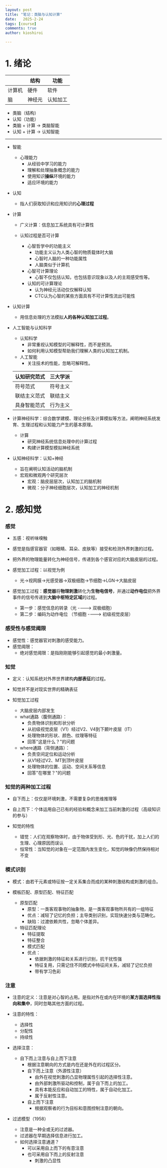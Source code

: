 ```yaml
---
layout: post
title: "笔记：类脑与认知计算"
date:   2025-2-24
tags: [course]
comments: true
author: kioshiroi

---
```


# 1. 绪论
|  | 结构 | 功能 |
| ----------- | ----------- | -------- |
| 计算机 | 硬件 |  软件 |
| 脑 | 神经元 | 认知加工 |

- 类脑（结构）
- 认知（功能）
- 类脑 + 计算 -> 类脑智能
- 认知 + 计算 -> 认知智能

---


- 智能
    - 心理能力
        - 从经验中学习的能力
        - 理解和处理抽象概念的能力
        - 使用知识**操纵**环境的能力
        - 适应环境的能力

- 认知
    - 指人们获取知识和应用知识的**心理过程**

- 计算
    - 广义计算：信息加工系统具有可计算性

    - 认知过程是否可计算
        - 心智哲学中的功能主义
            - 功能主义认为人类心智的物质载体时大脑
            - 心智时人脑的一种功能属性
            - 人脑类似于计算机
        - 心智可计算理论
            - 心智不仅包括认知，也包括意识现象以及人的主观感受性等。
        - 认知的可计算理论
            - 认为神经元活动仅仅解释认知
            - CTC认为心智的某些方面具有不可计算性流出可能性
        
- 认知计算
    - 用信息处理的方法模拟**人的各种认知加工过程**。

- 人工智能与认知科学
    - 认知科学
        - 非常重视认知模型的可解释性，而不是预测。
        - 如何利用认知模型帮助我们理解人类的认知加工机制。
    - 人工智能
        - 关注技术的性能，忽略可解释性。

    | 认知研究范式 | 三大学派 |
    | ----------- | -------- |
    | 符号范式 |  符号主义 |
    | 联结主义范式 | 联结主义 |
    | 具身智能范式 | 行为主义 |

- 计算神经科学：综合数学建模、理论分析及计算模拟等方法，阐明神经系统发育、生理过程和认知能力产生的基本原理。
    - 计算
        - 研究神经系统信息处理中的计算过程
        - 构建计算模型模拟神经系统

- 认知神经科学：认知+神经
    - 旨在阐明认知活动的脑机制
    - 宏观和微观两个研究层次
        - 宏观：脑皮层层次，认知加工的脑机制
        - 微观：分子神经细胞层次，认知加工的神经机制


# 2. 感知觉
### 感觉
- 五感：视听味嗅触
- 感觉是指感官器官（如眼睛、耳朵、皮肤等）接受和检测外界刺激的过程。
- 把外界的物理能量转化为神经信号，传递到各个感官对应的大脑皮层的过程。

- 感觉加工过程：以视觉为例
    - 光->视网膜->光感受器->双极细胞->节细胞->LGN->大脑皮层
- 感觉加工过程：**感觉器**将**物理刺激**转化为**生物电信号**，并通过**动作电位**把外界事件的信号传递到**大脑中枢特定区域**的过程。
    - 第一步：感觉信息的转录（光 ----> 双极细胞）
    - 第二步：编码为动作电位 （节细胞 ----> 初级视觉皮层）

### 感受性与感觉阈限
- 感觉性：感觉器官对刺激的感受能力。
- 感觉阈限：
    - 绝对感觉阈限：是指刚刚能够引起感觉的最小刺激量。

### 知觉
- 定义：认知系统对外界世界建构**内部表征**的过程。
- 知觉并不是对现实世界的精确表征


- 知觉加工过程
    - 大脑皮层内部发生
    - what通路（腹侧通路）：
        - 负责物体识别和形状分析
        - 从初级视觉皮层（V1）经过V2、V4到下颞叶皮层（IT）
        - 处理物体的形状、颜色、纹理等特征
        - 回答"这是什么？"的问题
    - where通路（背侧通路）：
        - 负责空间定位和运动分析
        - 从V1经过V2、MT到顶叶皮层
        - 处理物体的位置、运动、空间关系等信息
        - 回答"在哪里？"的问题
    
### 知觉的两种加工过程
- 自下而上：仅仅是环境刺激，不需要复杂的思维推理等
- 自上而下：个体运用自己已有的经验和概念来加工当前刺激的过程（高级知识的参与）

- 知觉的特性
    - 错觉：人们在观察物体时，由于物体受到形、光、色的干扰，加上人们的生理、心理原因而误认
    - 恒常性：当知觉的对象在一定范围内发生变化，知觉的映像仍然保持相对不变

### 模式识别
- 模式：由若干元素或特征按一定关系集合而成的某种刺激结构或刺激的组合。

- 模板匹配、原型匹配、特征匹配
    - 原型匹配 
        - 原型：一类客观事物的抽象物，是一类客观事物所共有的一组特征
        - 优点：减轻了记忆的负担；主导类别识别，实现快速分类与范畴化。
        - 缺陷：过渡依赖共性，忽略个体差异。
    - 特征匹配理论
        - 特征提取
        - 特征整合
        - 模式匹配
        - 优点：
            - 依据刺激的特征和关系进行识别，抗干扰性强
            - 特征复用，只需记住不同模式中特征间关系，减轻了记忆负担
            - 带有学习色彩

### 注意
- 注意的定义：注意是对心智的占用。是指对外在或内在环境的**某方面选择性指向和集中**，同时忽略其他方面的过程。
- 注意的特性：
    - 选择性
    - 分配性
    - 持续性
- 选择注意：
    - 自下而上注意与自上而下注意
        - 根据注意朝向的方式是内在还是外在的过程区分。
        - 自下而上注意（外源性注意）
            - 由外在视觉刺激的凸显物理属性引起的选择性注意。
            - 由外部刺激所驱动和控制，属于自下而上的加工。
            - 具有本能反应和自动加工的特性，属于自动化加工。
            - 属于反射性注意。
        - 自上而下注意
            - 根据观察者的行为目标和意图控制注意的朝向。

- 过滤模型（1958）
    - 注意是一种全或无的过滤器。
    - 过滤器在早期选择信息进行加工。
    - 如何选择注意通道？
        - 可以采用自上而下的有意注意
        - 也可采用自下而上的反射注意
            - 刺激的凸显性

